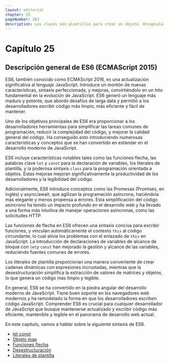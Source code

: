 ```yaml
---
layout: editorial
chapter: 25
pageNumber: 282
description: Las clases son plantillas para crear un objeto. Encapsula datos con código para trabajar con datos. La palabra clave class se utiliza para crear una clase. 
---
```



# Capítulo 25

## Descripción general de ES6 (ECMAScript 2015)

ES6, también conocido como ECMAScript 2016, es una actualización significativa al lenguaje JavaScript. Introduce un montón de nuevas características, sintaxis perfeccionada, y mejoras, convirtiéndolo en un hito fundamental en la evolución de JavaScript. ES6 generó un lenguaje más maduro y potente, que abordó desafíos de larga data y permitió a los desarrolladores escribir código más limpio, más eficiente y fácil de mantener.

Uno de los objetivos principales de ES6 era proporcionar a los desarrolladores herramientas para simplificar las tareas comunes de programación, reducir la complejidad del código, y mejorar la calidad general del código. Ha conseguido esto introduciendo numerosas características y conceptos que se han convertido en estándar en el desarrollo moderno de JavaScript.

ES6 incluye características notables tales como las funciones flecha, las palabras clave `let` y `const` para la declaración de variables, los literales de plantilla, y la poderosa sintaxis `class` para la programación orientada a objetos. Estas mejoras mejoran significativamente la productividad de los desarrolladores y la legibilidad del código.

Adicionalmente, ES6 introduce conceptos como las Promesas (Promises, en inglés) y async/await, que agilizan la programación asíncrona, haciéndola más elegante y menos propensa a errores. Esta simplificación del código asíncrono ha tenido un impacto profundo en el desarrollo web y ha llevado a una forma más intuitiva de manejar operaciones asíncronas, como las solicitudes HTTP.

Las funciones de flecha en ES6 ofrecen una sintaxis concisa para escribir funciones, y vinculan automáticamente el contexto `this` al código circundante, lo cual alivia los problemas con el enlazado de `this` en JavaScript. La introducción de declaraciones de variables de alcance de bloque con `let`y `const` han mejorado la gestión y alcance de las variables, reduciendo fuentes comunes de errores.

Los literales de plantilla proporcionan una manera conveniente de crear cadenas dinámicas con expresiones incrustadas, mientras que la desestructuración simplifica la extracción de valores de matrices y objetos, lo que genera un código más limpio y legible.

En general, ES6 se ha convertido en la piedra angular del desarrollo moderno de JavaScript. Tiene buen soporte en los navegadores web modernos y ha remodelado la forma en que los desarrolladores escriben código JavaScript. Comprender ES6 es crucial para cualquier desarrollador de JavaScript que busque mantenerse actualizado y escribir código más eficiente, mantenible y legible en el panorama de desarrollo web actual.

En este capítulo, vamos a hablar sobre la siguiente sintaxis de ES6.

* [let const](./let-const.md)
* [Objeto map](./map.md)
* [Funciones flecha](./arrow-functions.md)
* [Desestructuración](./destructuring.md)
* [Literales de plantilla](./template-literals.md)

